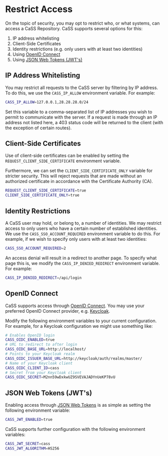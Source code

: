 # Restrict Access

On the topic of security, you may opt to restrict who, or what systems, can access a CaSS Repository. CaSS supports several options for this:

1. IP address whitelisting
2. Client-Side Certificates
3. Identity restrictions (e.g. only users with at least two identities)
4. Using [OpenID Connect](https://openid.net/connect/)
5. Using [JSON Web Tokens (JWT's)](https://jwt.io/)

## IP Address Whitelisting

You may restrict all requests to the CaSS server by filtering by IP address. To do this, we use the `CASS_IP_ALLOW` environment variable. For example:

```bash
CASS_IP_ALLOW=127.0.0.1,28.28.28.0/24
```

Set this variable to a comma-separated list of IP addresses you wish to permit to communicate with the server. If a request is made through an IP address not listed here, a 403 status code will be returned to the client (with the exception of certain routes).

## Client-Side Certificates

Use of client-side certificates can be enabled by setting the `REQUEST_CLIENT_SIDE_CERTIFICATE` environment variable.

Furthermore, we can set the `CLIENT_SIDE_CERTIFICATE_ONLY` variable for stricter security. This will reject requests that are made without an authorized certificate in accordance with the Certificate Authority (CA).

```bash
REQUEST_CLIENT_SIDE_CERTIFICATE=true
CLIENT_SIDE_CERTIFICATE_ONLY=true
```

## Identity Restrictions

A CaSS user may hold, or belong to, a number of identities. We may restrict access to only users who have a certain number of established identities. We use the `CASS_SSO_ACCOUNT_REQUIRED` environment variable to do this. For example, if we wish to specify only users with at least two identities:

```bash
CASS_SSO_ACCOUNT_REQUIRED=2
```

An access denial will result in a redirect to another page. To specify what page this is, we modify the `CASS_IP_DENIED_REDIRECT` environment variable. For example:

```bash
CASS_IP_DENIED_REDIRECT=/api/login
```

## OpenID Connect

CaSS supports access through [OpenID Connect](https://openid.net/connect/). You may use your preferred OpenID Connect provider, e.g. [Keycloak](https://www.keycloak.org/).

Modify the following environment variables to your current configuration. For example, for a Keycloak configuration we might use something like:

```bash
# Enables OpenID login
CASS_OIDC_ENABLED=true
# URL to redirect to after login
CASS_OIDC_BASE_URL=http://localhost/
# Points to your Keycloak realm
CASS_OIDC_ISSUER_BASE_URL=http://keycloak/auth/realms/master/
# Name of your Keycloak client
CASS_OIDC_CLIENT_ID=cass
# Secret from your Keycloak client
CASS_OIDC_SECRET=M2nn59wDxkwUZ9SVEVAJADYnUeKP78vU
```

## JSON Web Tokens (JWT's)

Enabling access through [JSON Web Tokens](https://jwt.io/) is as simple as setting the following environment variable:

```bash
CASS_JWT_ENABLED=true
```

CaSS supports further configuration with the following environment variables:

```bash
CASS_JWT_SECRET=cass
CASS_JWT_ALGORITHM=HS256
```